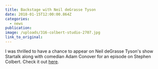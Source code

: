 ```yaml
---
title: Backstage with Neil deGrasse Tyson
date: 2018-01-15T12:00:00.864Z
categories: 
  - news
publication:
image: /uploads/316-colbert-studio-2707.jpg
link_to_original:
---
```



I was thrilled to have a chance to appear on Neil deGrasse Tyson's show Startalk along with comedian Adam Conover for an episode on Stephen Colbert. Check it out [here](https://channel.nationalgeographic.com/startalk/videos/stephen-colbert1/).